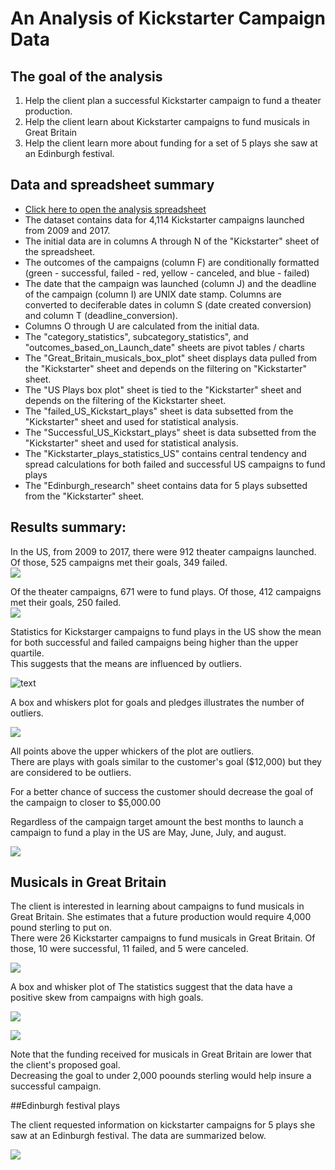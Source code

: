 # An Analysis of Kickstarter Campaign Data

## The goal of the analysis  
1.  Help the client plan a successful Kickstarter campaign to fund a theater production. 
2.  Help the client learn about Kickstarter campaigns to fund musicals in Great Britain
3.  Help the client learn more about funding for a set of 5 plays she saw at an Edinburgh festival.  

## Data and spreadsheet summary  
- [Click here to open the analysis spreadsheet](data-1-1-3-StarterBook_analysis.xlsx)
- The dataset contains data for 4,114 Kickstarter campaigns launched from 2009 and 2017.  
- The initial data are in columns A through N of the "Kickstarter" sheet of the spreadsheet.  
- The outcomes of the campaigns (column F) are conditionally formatted (green - successful, failed - red, yellow - canceled, and blue - failed)  
- The date that the campaign was launched (column J) and the deadline of the campaign (column I) are UNIX date stamp.  Columns are converted to deciferable dates in column S (date created conversion) and column T (deadline_conversion).  
- Columns O through U are calculated from the initial data.  
- The "category_statistics", subcategory_statistics", and "outcomes_based_on_Launch_date" sheets are pivot tables / charts  
- The "Great_Britain_musicals_box_plot" sheet displays data pulled from the "Kickstarter" sheet and depends on the filtering on "Kickstarter" sheet.  
- The "US Plays box plot" sheet is tied to the "Kickstarter" sheet and depends on the filtering of the Kickstarter sheet.
- The "failed_US_Kickstart_plays" sheet is data subsetted from the "Kickstarter" sheet and used for statistical analysis.  
- The "Successful_US_Kickstart_plays" sheet is data subsetted from the "Kickstarter" sheet and used for statistical analysis.  
- The "Kickstarter_plays_statistics_US" contains central tendency and spread calculations for both failed and successful US campaigns to fund plays  
- The "Edinburgh_research" sheet contains data for 5 plays subsetted from the "Kickstarter" sheet.  

## Results summary:  
In the US, from 2009 to 2017, there were 912 theater campaigns launched.  Of those, 525 campaigns met their goals, 349 failed.  
![](Parent_category_outcomes_theater_only.png)  
  
Of the theater campaigns, 671 were to fund plays.  Of those, 412 campaigns met their goals, 250 failed.  
![](Subcategory_outcomes_plays_only.png)  
  
Statistics for Kickstarger campaigns to fund plays in the US show the mean for both successful and failed campaigns being higher than the upper quartile.  
This suggests that the means are influenced by outliers.  
  
![text](US_Kickstart_Campaigns_plays_statistics.PNG)  
  
A box and whiskers plot for goals and pledges illustrates the number of outliers.  
  
![](US_plays_goal_pledged_box_plot_full_range.png)  
  
All points above the upper whickers of the plot are outliers.    
There are plays with goals similar to the customer's goal ($12,000) but they are considered to be outliers.  
  
For a better chance of success the customer should decrease the goal of the campaign to closer to $5,000.00  
  
Regardless of the campaign target amount the best months to launch a campaign to fund a play in the US are May, June, July, and august.  
  
![](Outcomes_based_on_launch_date_plays_only.png)  
  
 ## Musicals in Great Britain  
   
The client is interested in learning about campaigns to fund musicals in Great Britain.  She estimates that a future production would require 4,000 pound sterling to put on.  
There were 26 Kickstarter campaigns to fund musicals in Great Britain.  Of those, 10 were successful, 11 failed, and 5 were canceled.  
   
 ![](Subcategory_outcomes_musicals_in_GB.png)  

A box and whisker plot of The statistics suggest that the data have a positive skew from campaigns with high goals.  
  
![](Great_Britain_musicals_goal_pledged_box_plot.png)  
  
![](GB_Kickstart_Campaigns_musicals_statistics.PNG)  
  
Note that the funding received for musicals in Great Britain are lower that the client's proposed goal.  
Decreasing the goal to under 2,000 poounds sterling would help insure a successful campaign.  
  
##Edinburgh festival plays  
  
The client requested information on kickstarter campaigns for 5 plays she saw at an Edinburgh festival.  The data are summarized below.
  
![](Edinmurgh_research.PNG)  
  


